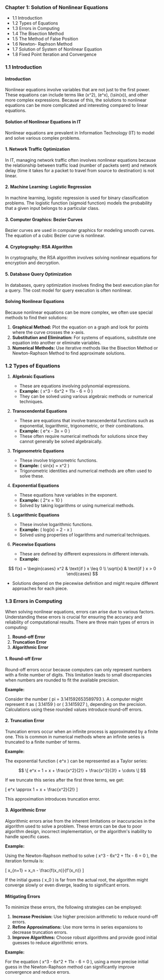 ### Chapter 1: Solution of Nonlinear Equations
- 1.1 Introduction
- 1.2 Types of Equations
- 1.3 Errors in Computing
- 1.4 The Bisection Method
- 1.5 The Method of False Position
- 1.6 Newton- Raphson Method
- 1.7 Solution of System of Nonlinear Equation
- 1.8 Fixed Point Iteration and Convergence


### 1.1 Introduction

#### Introduction

Nonlinear equations involve variables that are not just to the first power. These equations can include terms like \(x^2\), \(e^x\), \(\sin(x)\), and other more complex expressions. Because of this, the solutions to nonlinear equations can be more complicated and interesting compared to linear equations.


#### Solution of Nonlinear Equations in IT

Nonlinear equations are prevalent in Information Technology (IT) to model and solve various complex problems.

#### 1. Network Traffic Optimization

In IT, managing network traffic often involves nonlinear equations because the relationship between traffic load (number of packets sent) and network delay (time it takes for a packet to travel from source to destination) is not linear.

#### 2. Machine Learning: Logistic Regression

In machine learning, logistic regression is used for binary classification problems. The logistic function (sigmoid function) models the probability that a given input belongs to a particular class.

#### 3. Computer Graphics: Bezier Curves

Bezier curves are used in computer graphics for modeling smooth curves. The equation of a cubic Bezier curve is nonlinear.

#### 4. Cryptography: RSA Algorithm

In cryptography, the RSA algorithm involves solving nonlinear equations for encryption and decryption.

#### 5. Database Query Optimization

In databases, query optimization involves finding the best execution plan for a query. The cost model for query execution is often nonlinear.

#### Solving Nonlinear Equations

Because nonlinear equations can be more complex, we often use special methods to find their solutions:

1. **Graphical Method:** Plot the equation on a graph and look for points where the curve crosses the x-axis.
2. **Substitution and Elimination:** For systems of equations, substitute one equation into another or eliminate variables.
3. **Numerical Methods:** Use iterative methods like the Bisection Method or Newton-Raphson Method to find approximate solutions.



### 1.2 Types of Equations

1. **Algebraic Equations**
   - These are equations involving polynomial expressions.
   - **Example:**  \( x^3 - 6x^2 + 11x - 6 = 0 \)
   - They can be solved using various algebraic methods or numerical techniques.

2. **Transcendental Equations**
   - These are equations that involve transcendental functions such as exponential, logarithmic, trigonometric, or their combinations.
   - **Example:** \( e^x - 3x = 0 \)
   - These often require numerical methods for solutions since they cannot generally be solved algebraically.

3. **Trigonometric Equations**
   - These involve trigonometric functions.
   - **Example:** \( sin(x) = x^2 \)
   - Trigonometric identities and numerical methods are often used to solve these.

4. **Exponential Equations**
   - These equations have variables in the exponent.
   - **Example:** \( 2^x = 10 \)
   - Solved by taking logarithms or using numerical methods.

5. **Logarithmic Equations**
   - These involve logarithmic functions.
   - **Example:** \( log(x) = 2 - x \)
   - Solved using properties of logarithms and numerical techniques.

6. **Piecewise Equations**
   - These are defined by different expressions in different intervals.
   - **Example:** 

$$
f(x) = 
\begin{cases} 
x^2 & \text{if } x \leq 0 \\
\sqrt{x} & \text{if } x > 0 
\end{cases}
$$

   - Solutions depend on the piecewise definition and might require different approaches for each piece.



### 1.3 Errors in Computing

When solving nonlinear equations, errors can arise due to various factors. Understanding these errors is crucial for ensuring the accuracy and reliability of computational results. There are three main types of errors in computing:

1. **Round-off Error**
2. **Truncation Error**
3. **Algorithmic Error**

#### 1. Round-off Error

Round-off errors occur because computers can only represent numbers with a finite number of digits. This limitation leads to small discrepancies when numbers are rounded to fit the available precision.

**Example:**

Consider the number \( pi = 3.141592653589793 \). A computer might represent it as \( 3.14159 \) or \( 3.1415927 \), depending on the precision. Calculations using these rounded values introduce round-off errors.

#### 2. Truncation Error

Truncation errors occur when an infinite process is approximated by a finite one. This is common in numerical methods where an infinite series is truncated to a finite number of terms.

**Example:**

The exponential function \( e^x \) can be represented as a Taylor series:

$$ \[ e^x = 1 + x + \frac{x^2}{2!} + \frac{x^3}{3!} + \cdots \] $$

If we truncate this series after the first three terms, we get:

\[ e^x \approx 1 + x + \frac{x^2}{2!} \]

This approximation introduces truncation error.

#### 3. Algorithmic Error

Algorithmic errors arise from the inherent limitations or inaccuracies in the algorithm used to solve a problem. These errors can be due to poor algorithm design, incorrect implementation, or the algorithm's inability to handle specific cases.

**Example:**

Using the Newton-Raphson method to solve \( x^3 - 6x^2 + 11x - 6 = 0 \), the iteration formula is:

\[ x_{n+1} = x_n - \frac{f(x_n)}{f'(x_n)} \]

If the initial guess \( x_0 \) is far from the actual root, the algorithm might converge slowly or even diverge, leading to significant errors.

#### Mitigating Errors

To minimize these errors, the following strategies can be employed:

1. **Increase Precision:** Use higher precision arithmetic to reduce round-off errors.
2. **Refine Approximations:** Use more terms in series expansions to decrease truncation errors.
3. **Improve Algorithms:** Choose robust algorithms and provide good initial guesses to reduce algorithmic errors.

**Example:**

For the equation \( x^3 - 6x^2 + 11x - 6 = 0 \), using a more precise initial guess in the Newton-Raphson method can significantly improve convergence and reduce errors.

